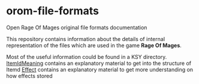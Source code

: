 # orom-file-formats
Open Rage Of Mages original file formats documentation

This repository contains information about the details of internal representation of the files which are used in the game **Rage Of Mages**.

Most of the useful information could be found in a KSY directory. 
[ItemIdMeaning](./ItemIdMeaning.md) contains an explanatory material to get into the structure of Itemd
[Effect](./Effect.md) contains an explanatory material to get more understanding on how effects stored
